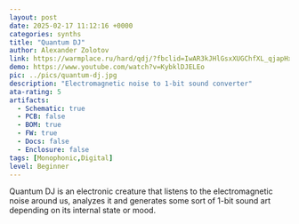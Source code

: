 ```yaml
---
layout: post
date: 2025-02-17 11:12:16 +0000
categories: synths
title: "Quantum DJ"
author: Alexander Zolotov
link: https://warmplace.ru/hard/qdj/?fbclid=IwAR3kJHlGsxXUGChfXL_qjapHxT5TMV6Du6AfpE0VJ6x5OJzYAFS-qSvjPYk
demo: https://www.youtube.com/watch?v=KybklDJELEo
pic: ../pics/quantum-dj.jpg
description: "Electromagnetic noise to 1-bit sound converter"
ata-rating: 5
artifacts:
  - Schematic: true
  - PCB: false
  - BOM: true
  - FW: true
  - Docs: false
  - Enclosure: false
tags: [Monophonic,Digital]
level: Beginner
---
```


Quantum DJ is an electronic creature that listens to the electromagnetic noise around us, analyzes it and generates some sort of 1-bit sound art depending on its internal state or mood.
